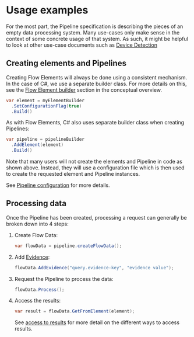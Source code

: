 # Usage examples

For the most part, the Pipeline specification is describing the pieces of an
empty data processing system. Many use-cases only make sense in the context
of some concrete usage of that system. As such, it might be helpful to look at
other use-case documents such as
[Device Detection](../device-detection-specification/usage-examples.md)

## Creating elements and Pipelines

Creating Flow Elements will always be done using a consistent mechanism.
In the case of C#, we use a separate builder class. For more details on this,
see the [Flow Element builder](conceptual-overview.md#flow-element-builder)
section in the conceptual overview.

```c#
var element = myElementBuilder
  .SetConfigurationFlag(true)
  .Build()
```

As with Flow Elements, C# also uses separate builder class when creating
Pipelines:

```c#
var pipeline = pipelineBuilder
  .AddElement(element)
  .Build()
```

Note that many users will not create the elements and Pipeline in code
as shown above.
Instead, they will use a configuration file which is then used to
create the requested element and Pipeline instances.

See [Pipeline configuration](features/pipeline-configuration.md) for more
details.

## Processing data

Once the Pipeline has been created, processing a request can generally
be broken down into 4 steps:

1. Create Flow Data:

   ```c#
   var flowData = pipeline.createFlowData();
   ```

2. Add [Evidence](features/evidence.md):

   ```c#
   flowData.AddEvidence("query.evidence-key", "evidence value");
   ```

3. Request the Pipeline to process the data:

   ```c#
   flowData.Process();
   ```

4. Access the results:

   ```c#
   var result = flowData.GetFromElement(element);
   ```

   See [access to results](features/access-to-results.md) for more detail on
   the different ways to access results.
